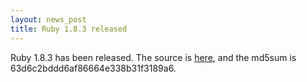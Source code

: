 ```yaml
---
layout: news_post
title: Ruby 1.8.3 released
---
```


Ruby 1.8.3 has been released. The source is [here][1], and the md5sum is
63d6c2bddd6af86664e338b31f3189a6.

[1]: ftp://ftp.ruby-lang.org/pub/ruby/ruby-1.8.3.tar.gz 
